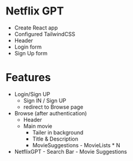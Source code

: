 # Netflix GPT 

- Create React app 
- Configured TailwindCSS 
- Header
- Login form
- Sign Up form

# Features
- Login/Sign UP 
     - Sign IN / Sign UP 
     - redirect to Browse page 
- Browse (after authentication)
     - Header 
     - Main movie 
         - Tailer in background 
         - Title & Description 
         - MovieSuggestions 
               - MovieLists * N
- NetflixGPT 
         - Search Bar 
         - Movie Suggestions
